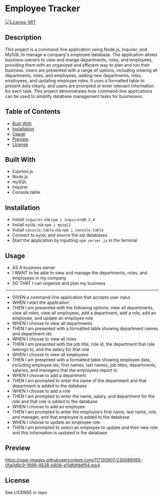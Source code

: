 # Employee Tracker
[![License: MIT](https://img.shields.io/badge/License-MIT-yellow.svg)](https://opensource.org/licenses/MIT)

## Description 

This project is a command-line application using Node.js, Inquirer, and MySQL to manage a company's employee database. The application allows business-owners to view and mange departments, roles, and employees, providing them with an organized and efficient way to plan and run their business. Users are presented with a range of options, including viewing all departments, roles, and employees, adding new departments, roles, employees, and updating employee roles. It uses a formatted table to present data clearly, and users are prompted ot enter relevant information for each task. This project demonstrates how command-line applications can be used to simplify database management tasks for businesses.

## Table of Contents

- [Built With](#built-with)
- [Installation](#installation)
- [Usage](#usage)
- [Preview](#preview)
- [LIcense](#license)

## Built With

- Express.js
- Node.js
- mySQL
- Inquirer
- Console.table

## Installation

- Install `inquirer` via `npm i inquirer@8.2.4` 
- Install `mySQL` via `npm i mysql2`
- Install `console.table` via `npm i console.table`
- Connect to `mySQL` and source the sql databases
- Start the application by inputting `npm server.js` in the terminal

## Usage

- AS A business owner
- I WANT to be able to view and manage the departments, roles, and employees in my company
- SO THAT I can organize and plan my business
---
- GIVEN a command-line application that accepts user input
- WHEN I start the application
- THEN I am presented with the following options: view all departments, view all roles, view all employees, add a department, add a role, add an employee, and update an employee role
- WHEN I choose to view all departments
- THEN I am presented with a formatted table showing department names and department ids
- WHEN I choose to view all roles
- THEN I am presented with the job title, role id, the department that role belongs to, and the salary for that role
- WHEN I choose to view all employees
- THEN I am presented with a formatted table showing employee data, including employee ids, first names, last names, job titles, departments, salaries, and managers that the employees report to
- WHEN I choose to add a department
- THEN I am prompted to enter the name of the department and that department is added to the database
- WHEN I choose to add a role
- THEN I am prompted to enter the name, salary, and department for the role and that role is added to the database
- WHEN I choose to add an employee
- THEN I am prompted to enter the employee’s first name, last name, role, and manager, and that employee is added to the database
- WHEN I choose to update an employee role
- THEN I am prompted to select an employee to update and their new role and this information is updated in the database 

## Preview

https://user-images.githubusercontent.com/117130907/230086065-0fa0d9c9-1898-4638-b908-e11dfdfddf94.mp4


## License

See LICENSE in repo
